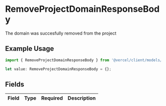 # RemoveProjectDomainResponseBody

The domain was succesfully removed from the project

## Example Usage

```typescript
import { RemoveProjectDomainResponseBody } from '@vercel/client/models/operations';

let value: RemoveProjectDomainResponseBody = {};
```

## Fields

| Field | Type | Required | Description |
| ----- | ---- | -------- | ----------- |

